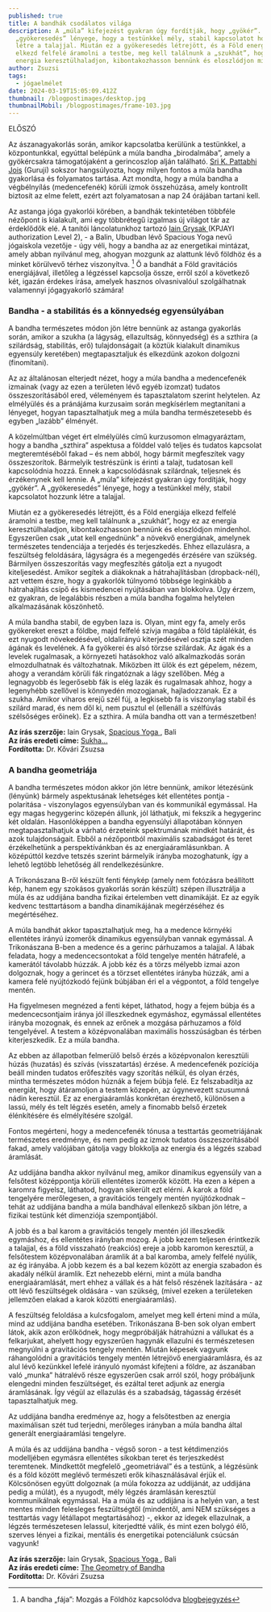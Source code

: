 ```yaml
---
published: true
title: A bandhák csodálatos világa
description: A „múla” kifejezést gyakran úgy fordítják, hogy „gyökér”. A
  „gyökeresedés” lényege, hogy a testünkkel mély, stabil kapcsolatot hozzunk
  létre a talajjal. Miután ez a gyökeresedés létrejött, és a Föld energiája
  elkezd felfelé áramolni a testbe, meg kell találnunk a „szukhát”, hogy ez az
  energia keresztülhaladjon, kibontakozhasson bennünk és eloszlódjon mindenhol.
author: Zsuzsi
tags:
  - jógaelmélet
date: 2024-03-19T15:05:09.412Z
thumbnail: /blogpostimages/desktop.jpg
thumbnailMobil: /blogpostimages/frame-103.jpg
---
```

ELŐSZÓ

Az ászanagyakorlás során, amikor kapcsolatba kerülünk a testünkkel, a központunkkal, egyúttal belépünk a múla bandha „birodalmába”, amely a gyökércsakra támogatójaként a gerincoszlop alján található. [Sri K. Pattabhi Jois](https://bandha.works/blog/astanga-ikonok-sri-k-pattabhi-jois-1-resz/) (Guruji) sokszor hangsúlyozta, hogy milyen fontos a múla bandha gyakorlása és folyamatos tartása. Azt mondta, hogy a múla bandha a végbélnyílás (medencefenék) körüli izmok összehúzása, amely kontrollt biztosít az elme felett, ezért azt folyamatosan a nap 24 órájában tartani kell.

Az astanga jóga gyakorlói körében, a bandhák tekintetében többféle nézőpont is kialakult, ami egy többrétegű izgalmas új világot tár az érdeklődők elé. A tanítói láncolatunkhoz tartozó [Iain Grysak ](https://spaciousyoga.com/iain-grysak/)(KPJAYI authorization Level 2), - a Balin, Ubudban lévő Spacious Yoga nevű jógaiskola vezetője - úgy véli, hogy a bandha az az energetikai mintázat, amely abban nyilvánul meg, ahogyan mozgunk az alattunk lévő földhöz és a minket körülvevő térhez viszonyítva. [^1] Ő a bandhát a Föld gravitációs energiájával, illetőleg a légzéssel kapcsolja össze, erről szól a következő két, igazán érdekes írása, amelyek hasznos olvasnivalóul szolgálhatnak valamennyi jógagyakorló számára!

### Bandha - a stabilitás és a könnyedség egyensúlyában

A bandha természetes módon jön létre bennünk az astanga gyakorlás során, amikor a szukha (a lágyság, ellazultság, könnyedség) és a szthira (a szilárdság, stabilitás, erő) tulajdonságait (a köztük kialakult dinamikus egyensúly keretében) megtapasztaljuk és elkezdünk azokon dolgozni (finomítani).

Az az általánosan elterjedt nézet, hogy a múla bandha a medencefenék izmainak (vagy az ezen a területen lévő egyéb izomzat) tudatos összeszorításából ered, véleményem és tapasztalatom szerint helytelen. Az elmélyülés és a pránájáma kurzusaim során megkísérlem megtanítani a lényeget, hogyan tapasztalhatjuk meg a múla bandha természetesebb és egyben „lazább” élményét.

A közelmúltban véget ért elmélyülés című kurzusomon elmagyaráztam, hogy a bandha „szthira” aspektusa a földdel való teljes és tudatos kapcsolat megteremtéséből fakad – és nem abból, hogy bármit megfeszítek vagy összeszorítok. Bármelyik testrészünk is érinti a talajt, tudatosan kell kapcsolódnia hozzá. Ennek a kapcsolódásnak szilárdnak, teljesnek és érzékenynek kell lennie. A „múla” kifejezést gyakran úgy fordítják, hogy „gyökér”. A „gyökeresedés” lényege, hogy a testünkkel mély, stabil kapcsolatot hozzunk létre a talajjal.

Miután ez a gyökeresedés létrejött, és a Föld energiája elkezd felfelé áramolni a testbe, meg kell találnunk a „szukhát”, hogy ez az energia keresztülhaladjon, kibontakozhasson bennünk és eloszlódjon mindenhol. Egyszerűen csak „utat kell engednünk” a növekvő energiának, amelynek természetes tendenciája a terjedés és terjeszkedés. Ehhez ellazulásra, a feszültség feloldására, lágyságra és a megengedés érzésére van szükség. Bármilyen összeszorítás vagy megfeszítés gátolja ezt a nyugodt kiteljesedést.
Amikor segítek a diákoknak a hátrahajlításban (dropback-nél), azt vettem észre, hogy a gyakorlók túlnyomó többsége leginkább a hátrahajlítás csípő és kismedencei nyújtásában van blokkolva. Úgy érzem, ez gyakran, de legalábbis részben a múla bandha fogalma helytelen alkalmazásának köszönhető.

A múla bandha stabil, de egyben laza is. Olyan, mint egy fa, amely erős gyökereket ereszt a földbe, majd felfelé szívja magába a föld táplálékát, és ezt nyugodt növekedésével, oldalirányú kiterjedésével osztja szét minden ágának és levelének. A fa gyökerei és alsó törzse szilárdak. Az ágak és a levelek rugalmasak, a környezeti hatásokhoz való alkalmazkodás során elmozdulhatnak és változhatnak. Miközben itt ülök és ezt gépelem, nézem, ahogy a verandám körüli fák ringatóznak a lágy szellőben. Még a legnagyobb és legerősebb fák is elég lazák és rugalmasak ahhoz, hogy a legenyhébb szellővel is könnyedén mozogjanak, hajladozzanak. Ez a szukha. Amikor viharos erejű szél fúj, a legkisebb fa is viszonylag stabil és szilárd marad, és nem dől ki, nem pusztul el (ellenáll a szélfúvás szélsőséges erőinek). Ez a szthira. A múla bandha ott van a természetben!

**Az írás szerzője:** Iain Grysak, [Spacious Yoga ](https://spaciousyoga.com), Bali\
**Az írás eredeti címe:** [Sukha…](https://spaciousyoga.com/sukha/)\
**Fordította:** Dr. Kővári Zsuzsa

[^1]: A bandha „fája”: Mozgás a Földhöz kapcsolódva [blogbejegyzés](https://bandha.works/blog/a-bandha-faja-mozgas-a-foldhoz-kapcsolodva/)

### A bandha geometriája

A bandha természetes módon akkor jön létre bennünk, amikor létezésünk (lényünk) bármely aspektusának lehetséges két ellentétes pontja - polaritása - viszonylagos egyensúlyban van és kommunikál egymással. Ha egy magas hegygerinc közepén állunk, jól láthatjuk, mi fekszik a hegygerinc két oldalán. Hasonlóképpen a bandha egyensúlyi állapotában könnyen megtapasztalhatjuk a várható érzeteink spektrumának mindkét határát, és azok tulajdonságait. Ebből a nézőpontból maximális szabadságot és teret érzékelhetünk a perspektívánkban és az energiaáramlásunkban. A középúttól kezdve tetszés szerint bármelyik irányba mozoghatunk, így a lehető legtöbb lehetőség áll rendelkezésünkre.

A Trikonászana B-ről készült fenti fénykép (amely nem fotózásra beállított kép, hanem egy szokásos gyakorlás során készült) szépen illusztrálja a múla és az uddijána bandha fizikai értelemben vett dinamikáját. Ez az egyik kedvenc testtartásom a bandha dinamikájának megérzéséhez és megértéséhez.

A múla bandhát akkor tapasztalhatjuk meg, ha a medence környéki ellentétes irányú izomerők dinamikus egyensúlyban vannak egymással. A Trikonászana B-ben a medence és a gerinc párhuzamos a talajjal. A lábak feladata, hogy a medencecsontokat a föld tengelye mentén hátrafelé, a kamerától távolabb húzzák. A jobb kéz és a törzs mélyebb izmai azon dolgoznak, hogy a gerincet és a törzset ellentétes irányba húzzák, ami a kamera felé nyújtózkodó fejünk búbjában éri el a végpontot, a föld tengelye mentén.

Ha figyelmesen megnézed a fenti képet, láthatod, hogy a fejem búbja és a medencecsontjaim iránya jól illeszkednek egymáshoz, egymással ellentétes irányba mozognak, és ennek az erőnek a mozgása párhuzamos a föld tengelyével. A testem a középvonalában maximális hosszúságban és térben kiterjeszkedik. Ez a múla bandha.

Az ebben az állapotban felmerülő belső érzés a középvonalon keresztüli húzás (huzatás) és szívás (visszatartás) érzése. A medencefenék pozíciója beáll minden tudatos erőfeszítés vagy szorítás nélkül, és olyan érzés, mintha természetes módon húznák a fejem búbja felé. Ez felszabadítja az energiát, hogy átáramoljon a testem közepén, az úgynevezett szusumná nádin keresztül. Ez az energiaáramlás konkrétan érezhető, különösen a lassú, mély és telt légzés esetén, amely a finomabb belső érzetek élénkítésére és elmélyítésére szolgál.

Fontos megérteni, hogy a medencefenék tónusa a testtartás geometriájának természetes eredménye, és nem pedig az izmok tudatos összeszorításából fakad, amely valójában gátolja vagy blokkolja az energia és a légzés szabad áramlását.

Az uddijána bandha akkor nyilvánul meg, amikor dinamikus egyensúly van a felsőtest középpontja körüli ellentétes izomerők között. Ha ezen a képen a karomra figyelsz, láthatod, hogyan sikerült ezt elérni. A karok a föld tengelyére merőlegesen, a gravitációs tengely mentén nyújtózkodnak – tehát az uddijána bandha a múla bandhával ellenkező síkban jön létre, a fizikai testünk két dimenziója szempontjából.

A jobb és a bal karom a gravitációs tengely mentén jól illeszkedik egymáshoz, és ellentétes irányban mozog. A jobb kezem teljesen érintkezik a talajjal, és a föld visszaható (reakciós) ereje a jobb karomon keresztül, a felsőtestem középvonalában áramlik át a bal karomba, amely felfelé nyúlik, az ég irányába. A jobb kezem és a bal kezem között az energia szabadon és akadály nélkül áramlik. Ezt nehezebb elérni, mint a múla bandha energiaáramlását, mert ehhez a vállak és a hát felső részének lazítására - az ott lévő feszültségek oldására - van szükség, (mivel ezeken a területeken jellemzően elakad a karok közötti energiaáramlás).

A feszültség feloldása a kulcsfogalom, amelyet meg kell érteni mind a múla, mind az uddijána bandha esetében. Trikonászana B-ben sok olyan embert látok, akik azon erőlködnek, hogy megpróbálják hátrahúzni a vállukat és a felkarjukat, ahelyett hogy egyszerűen hagynák ellazulni és természetesen megnyúlni a gravitációs tengely mentén. Miután képesek vagyunk ráhangolódni a gravitációs tengely mentén létrejövő energiaáramlásra, és az alul lévő kezünkkel lefelé irányuló nyomást kifejteni a földre, az ászanában való „munka” hátralévő része egyszerűen csak arról szól, hogy próbáljunk elengedni minden feszültséget, és ezáltal teret adjunk az energia áramlásának. Így végül az ellazulás és a szabadság, tágasság érzését tapasztalhatjuk meg.

Az uddijána bandha eredménye az, hogy a felsőtestben az energia maximálisan szét tud terjedni, merőleges irányban a múla bandha által generált energiaáramlási tengelyre.

A múla és az uddijána bandha - végső soron - a test kétdimenziós modelljében egymásra ellentétes síkokban teret és terjeszkedést teremtenek. Mindkettőt megfelelő „geometriával” és a testünk, a légzésünk és a föld között meglévő természeti erők kihasználásával érjük el. Kölcsönösen együtt dolgoznak (a múla fokozza az uddijánát, az uddijána pedig a múlát), és a nyugodt, mély légzés áramlásán keresztül kommunikálnak egymással. Ha a múla és az uddijána is a helyén van, a test mentes minden felesleges feszültségtől (mindentől, ami NEM szükséges a testtartás vagy létállapot megtartásához) -, ekkor az idegek ellazulnak, a légzés természetesen lelassul, kiterjedtté válik, és mint ezen bolygó élő, szerves lényei a fizikai, mentális és energetikai potenciálunk csúcsán vagyunk!

**Az írás szerzője:** Iain Grysak, [Spacious Yoga ](https://spaciousyoga.com), Bali\
**Az írás eredeti címe:** [The Geometry of Bandha](https://spaciousyoga.com/the-geometry-of-bandha/#comments)\
**Fordította:** Dr. Kővári Zsuzsa




